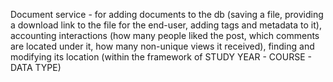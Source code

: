 Document service - for adding documents to the db (saving a file, providing a download link to the file for the end-user, adding tags and metadata to it), accounting interactions (how many people liked the post, which comments are located under it, how many non-unique views it received), finding and modifying its location (within the framework of STUDY YEAR - COURSE - DATA TYPE)